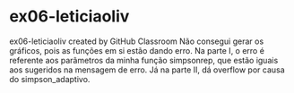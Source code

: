 # ex06-leticiaoliv
ex06-leticiaoliv created by GitHub Classroom
Não consegui gerar os gráficos, pois as funções em si estão dando erro.
Na parte I, o erro é referente aos parâmetros da minha função simpsonrep, que estão iguais aos sugeridos na mensagem de erro.
Já na parte II, dá overflow por causa do simpson_adaptivo.
